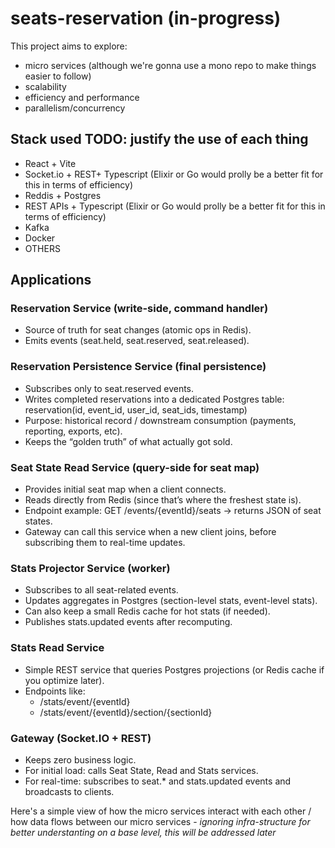 # seats-reservation (in-progress)
This project aims to explore:
- micro services (although we're gonna use a mono repo to make things easier to follow)
- scalability
- efficiency and performance
- parallelism/concurrency

## Stack used TODO: justify the use of each thing 
- React + Vite
- Socket.io + REST+ Typescript (Elixir or Go would prolly be a better fit for this in terms of efficiency)
- Reddis + Postgres
- REST APIs + Typescript (Elixir or Go would prolly be a better fit for this in terms of efficiency)
- Kafka
- Docker
- OTHERS

## Applications
### Reservation Service (write-side, command handler)
- Source of truth for seat changes (atomic ops in Redis).
- Emits events (seat.held, seat.reserved, seat.released).

### Reservation Persistence Service (final persistence)
- Subscribes only to seat.reserved events.
- Writes completed reservations into a dedicated Postgres table: reservation(id, event_id, user_id, seat_ids, timestamp)
- Purpose: historical record / downstream consumption (payments, reporting, exports, etc).
- Keeps the “golden truth” of what actually got sold.

### Seat State Read Service (query-side for seat map)
- Provides initial seat map when a client connects.
- Reads directly from Redis (since that’s where the freshest state is).
- Endpoint example: GET /events/{eventId}/seats → returns JSON of seat states.
- Gateway can call this service when a new client joins, before subscribing them to real-time updates.

### Stats Projector Service (worker)
- Subscribes to all seat-related events.
- Updates aggregates in Postgres (section-level stats, event-level stats).
- Can also keep a small Redis cache for hot stats (if needed).
- Publishes stats.updated events after recomputing.

### Stats Read Service
- Simple REST service that queries Postgres projections (or Redis cache if you optimize later).
- Endpoints like:
  - /stats/event/{eventId}
  - /stats/event/{eventId}/section/{sectionId}

### Gateway (Socket.IO + REST)
- Keeps zero business logic.
- For initial load: calls Seat State, Read and Stats services.
- For real-time: subscribes to seat.* and stats.updated events and broadcasts to clients.

Here's a simple view of how the micro services interact with each other / how data flows between our micro services - _ignoring infra-structure for better understanting on a base level, this will be addressed later_
